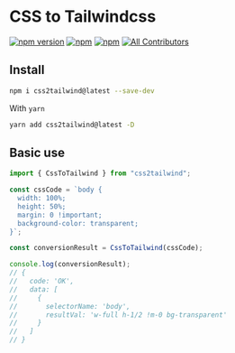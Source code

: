# CSS to Tailwindcss

[![npm version](https://badge.fury.io/js/css2tailwind.svg)](https://badge.fury.io/js/css2tailwind) [![npm](https://img.shields.io/npm/dw/css2tailwind.svg?logo=npm)](https://www.npmjs.com/package/css2tailwind) [![npm](https://img.shields.io/bundlephobia/minzip/css2tailwind)](https://www.npmjs.com/package/css2tailwind)
[![All Contributors](https://img.shields.io/badge/all_contributors-1-orange.svg?style=flat-square)](#contributors-)


## Install

```bash
npm i css2tailwind@latest --save-dev
```

With `yarn`

```bash
yarn add css2tailwind@latest -D
```

## Basic use

```js
import { CssToTailwind } from "css2tailwind";

const cssCode = `body {
  width: 100%;
  height: 50%;
  margin: 0 !important;
  background-color: transparent;
}`;

const conversionResult = CssToTailwind(cssCode);

console.log(conversionResult);
// {
//   code: 'OK',
//   data: [
//     {
//       selectorName: 'body',
//       resultVal: 'w-full h-1/2 !m-0 bg-transparent'
//     }
//   ]
// }
```
